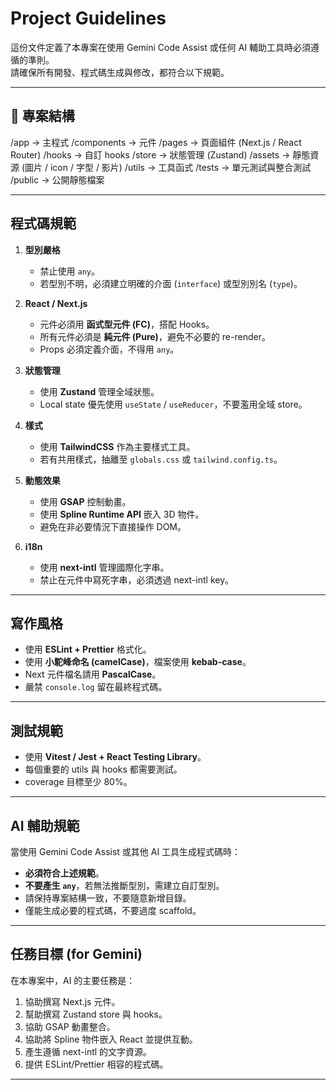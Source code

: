 # Project Guidelines

這份文件定義了本專案在使用 Gemini Code Assist 或任何 AI 輔助工具時必須遵循的準則。  
請確保所有開發、程式碼生成與修改，都符合以下規範。

---

## 📂 專案結構

/app → 主程式
/components → 元件
/pages → 頁面組件 (Next.js / React Router)
/hooks → 自訂 hooks
/store → 狀態管理 (Zustand)
/assets → 靜態資源 (圖片 / icon / 字型 / 影片)
/utils → 工具函式
/tests → 單元測試與整合測試
/public → 公開靜態檔案

---

## 程式碼規範

1. **型別嚴格**

   - 禁止使用 `any`。
   - 若型別不明，必須建立明確的介面 (`interface`) 或型別別名 (`type`)。

2. **React / Next.js**

   - 元件必須用 **函式型元件 (FC)**，搭配 Hooks。
   - 所有元件必須是 **純元件 (Pure)**，避免不必要的 re-render。
   - Props 必須定義介面，不得用 `any`。

3. **狀態管理**

   - 使用 **Zustand** 管理全域狀態。
   - Local state 優先使用 `useState` / `useReducer`，不要濫用全域 store。

4. **樣式**

   - 使用 **TailwindCSS** 作為主要樣式工具。
   - 若有共用樣式，抽離至 `globals.css` 或 `tailwind.config.ts`。

5. **動態效果**

   - 使用 **GSAP** 控制動畫。
   - 使用 **Spline Runtime API** 嵌入 3D 物件。
   - 避免在非必要情況下直接操作 DOM。

6. **i18n**
   - 使用 **next-intl** 管理國際化字串。
   - 禁止在元件中寫死字串，必須透過 next-intl key。

---

## 寫作風格

- 使用 **ESLint + Prettier** 格式化。
- 使用 **小駝峰命名 (camelCase)**，檔案使用 **kebab-case**。
- Next 元件檔名請用 **PascalCase**。
- 嚴禁 `console.log` 留在最終程式碼。

---

## 測試規範

- 使用 **Vitest / Jest + React Testing Library**。
- 每個重要的 utils 與 hooks 都需要測試。
- coverage 目標至少 80%。

---

## AI 輔助規範

當使用 Gemini Code Assist 或其他 AI 工具生成程式碼時：

- **必須符合上述規範**。
- **不要產生 `any`**，若無法推斷型別，需建立自訂型別。
- 請保持專案結構一致，不要隨意新增目錄。
- 僅能生成必要的程式碼，不要過度 scaffold。

---

## 任務目標 (for Gemini)

在本專案中，AI 的主要任務是：

1. 協助撰寫 Next.js 元件。
2. 幫助撰寫 Zustand store 與 hooks。
3. 協助 GSAP 動畫整合。
4. 協助將 Spline 物件嵌入 React 並提供互動。
5. 產生遵循 next-intl 的文字資源。
6. 提供 ESLint/Prettier 相容的程式碼。

---

